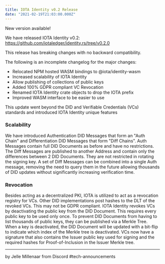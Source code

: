 ```yaml
---
title: IOTA Identity v0.2 Release
date: "2021-02-19T21:03:00.000Z"
---
```


New version available!

<!-- more -->

We have released IOTA Identity v0.2: https://github.com/iotaledger/identity.rs/tree/v0.2.0


This release has breaking changes with no backward compatibility.

The following is an incomplete changelog for the major changes:

- Relocated NPM hosted WASM bindings to @iota/identity-wasm
- Increased scalability of IOTA Identity
- Allow publishing of collections of public keys
- Added 100% GDPR compliant VC Revocation
- Renamed IOTA Identity crate objects to drop the IOTA prefix
- Improved WASM interface to be easier to use

This update went beyond the DID and Verifiable Credentials (VCs) standards and introduced IOTA Identity unique features

### Scalability
We have introduced Authentication DID Messages that form an "Auth Chain" and Differentiation DID Messages that form "Diff Chains". Auth Messages contain full DID Documents as before and have no restrictions. The Diff Messages are published to another Address and contain only the differences between 2 DID Documents. They are not restricted in rotating the signing key. A set of Diff Messages can be combined into a single Auth message, removing the need to query them in the future allowing thousands of DID updates without significantly increasing verification time.

### Revocation
Besides acting as a decentralized PKI, IOTA is utilized to act as a revocation registry for VCs. Other DID implementations post hashes to the DLT of the revoked VCs. This may not be GDPR compliant. IOTA Identity revokes VCs by deactivating the public key from the DID Document. This requires every public key to be used only once. To prevent DID Documents from having to list thousands of public keys, they can be published via a Merkle Tree. When a key is deactivated, the DID Document will be updated with a bit-flip to indicate which index of the Merkle tree is deactivated. VCs now have a signature that also contains the Issuer public key used for signing and the required hashes for Proof-of-Inclusion in the Issuer Merkle tree.

--- 
by Jelle Millenaar from Discord #tech-announcements